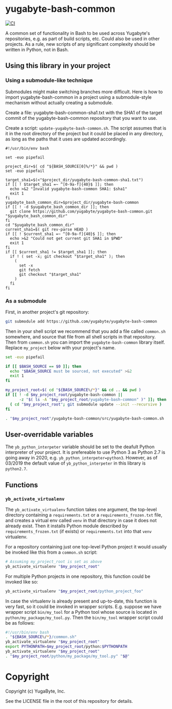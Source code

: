 # yugabyte-bash-common

[![CI](https://github.com/yugabyte/yugabyte-bash-common/workflows/CI/badge.svg)](https://github.com/yugabyte/yugabyte-bash-common/actions?query=workflow%3ACI)

A common set of functionality in Bash to be used across Yugabyte's repositories, e.g. as part of
build scripts, etc. Could also be used in other projects. As a rule, new scripts of any significant
complexity should be written in Python, not in Bash.

## Using this library in your project

### Using a submodule-like technique

Submodules might make switching branches more difficult. Here is how to import yugabyte-bash-common in a project using a submodule-style mechanism without actually creating a submodule.

Create a file: yugabyte-bash-common-sha1.txt with the SHA1 of the target commit of the yugabyte-bash-common repository that you want to use.

Create a script: `update-yugabyte-bash-common.sh`. The script assumes that is it in the root directory of the project but it could be placed in any directory, as long as the paths that it uses are updated accordingly.
```
#!/usr/bin/env bash

set -euo pipefail

project_dir=$( cd "${BASH_SOURCE[0]%/*}" && pwd )
set -euo pipefail

target_sha1=$(<"$project_dir/yugabyte-bash-common-sha1.txt")
if [[ ! $target_sha1 =~ ^[0-9a-f]{40}$ ]]; then
  echo >&2 "Invalid yugabyte-bash-common SHA1: $sha1"
  exit 1
fi
yugabyte_bash_common_dir=$project_dir/yugabyte-bash-common
if [[ ! -d $yugabyte_bash_common_dir ]]; then
  git clone https://github.com/yugabyte/yugabyte-bash-common.git "$yugabyte_bash_common_dir"
fi
cd "$yugabyte_bash_common_dir"
current_sha1=$( git rev-parse HEAD )
if [[ ! $current_sha1 =~ ^[0-9a-f]{40}$ ]]; then
  echo >&2 "Could not get current git SHA1 in $PWD"
  exit 1
fi
if [[ $current_sha1 != $target_sha1 ]]; then
  if ! ( set -x; git checkout "$target_sha1" ); then
    (
      set -x
      git fetch
      git checkout "$target_sha1"
    )
  fi
fi
```

### As a submodule
First, in another project's git repository:
```bash
git submodule add https://github.com/yugabyte/yugabyte-bash-common
```

Then in your shell script we recommend that you add a file called `common.sh` somewhere, and source
that file from all shell scripts in that repository. Then from `common.sh` you can import the
`yugabyte-bash-common` library itself. Replace `my_project` below with your project's name.

```bash
set -euo pipefail

if [[ $BASH_SOURCE == $0 ]]; then
  echo "$BASH_SOURCE must be sourced, not executed" >&2
  exit 1
fi

my_project_root=$( cd "${BASH_SOURCE%/*}" && cd .. && pwd )
if [[ ! -d $my_project_root/yugabyte-bash-common || 
      -z "$( ls -A "$my_project_root/yugabyte-bash-common" )" ]]; then
  ( cd "$my_project_root"; git submodule update --init --recursive )
fi

. "$my_project_root"/yugabyte-bash-common/src/yugabyte-bash-common.sh

```


## User-overridable variables

The `yb_python_interpeter` variable should be set to the deafult Python interpreter of your
project. It is prefereable to use Python 3 as Python 2.7 is going away in 2020,
e.g. `yb_python_interpeter=python3`. However, as of 03/2019 the default value of
`yb_python_interpeter` in this library is `python2.7`.

## Functions

### `yb_activate_virtualenv`

The `yb_activate_virtualenv` function takes one argument, the top-level directory containing
a `requirements.txt` or a `requirements_frozen.txt` file, and creates a virtual env called
`venv` in that directory in case it does not already exist. Then it installs Python module
described by `requirements_frozen.txt` (if exists) or `requirements.txt` into that `venv`
virtualenv.

For a repository containing just one top-level Python project it would usually be invoked
like this from a `common.sh` script:

```bash
# Assuming my_project_root is set as above
yb_activate_virtualenv "$my_project_root"
```

For multiple Python projects in one repository, this function could be invoked like so:

```bash
yb_activate_virtualenv "$my_project_root/python_project_foo"
```

In case the virtualenv is already present and up-to-date, this function is very fast, so
it could be invoked in wrapper scripts. E.g. suppose we have wrapper script `bin/my_tool`
for a Python tool whose source is located in `python/my_package/my_tool.py`. Then
the `bin/my_tool` wrapper script could be as follows:

```bash
#!/usr/bin/env bash
. "${BASH_SOURCE%/*}/common.sh"
yb_activate_virtualenv "$my_project_root"
export PYTHONPATH=$my_project_root/python:$PYTHONPATH
yb_activate_virtualenv "$my_project_root"
. "$my_project_root/python/my_package/my_tool.py" "$@"
```

# Copyright

Copyright (c) YugaByte, Inc.

See the LICENSE file in the root of this repository for details.
